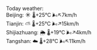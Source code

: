 Today weather:  
Beijing: ☀️   🌡️+25°C 🌬️↖7km/h  
Tianjin: ⛅️  🌡️+25°C 🌬️↗15km/h  
Shijiazhuang: 🌦   🌡️+19°C 🌬️↗4km/h  
Tangshan: ☁️   🌡️+28°C 🌬️↖11km/h  
